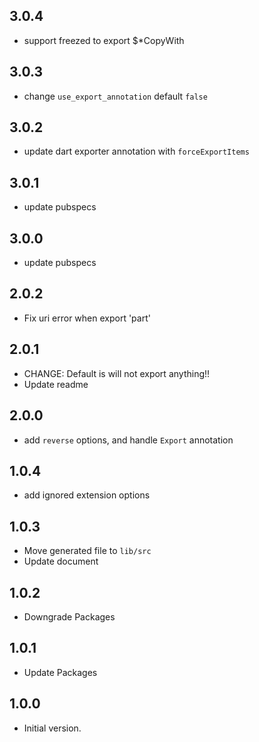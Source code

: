 ## 3.0.4
- support freezed to export $*CopyWith

## 3.0.3
- change ```use_export_annotation``` default ```false```

## 3.0.2
- update dart exporter annotation with ```forceExportItems```

## 3.0.1
- update pubspecs

## 3.0.0
- update pubspecs

## 2.0.2
- Fix uri error when export 'part'

## 2.0.1
- CHANGE: Default is will not export anything!!
- Update readme
## 2.0.0
- add ```reverse``` options, and handle ```Export``` annotation

## 1.0.4

- add ignored extension options

## 1.0.3

- Move generated file to ```lib/src```
- Update document


## 1.0.2

- Downgrade Packages

## 1.0.1

- Update Packages


## 1.0.0

- Initial version.
